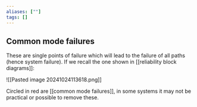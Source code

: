 ```yaml
---
aliases: [""]
tags: []
---
```


## Common mode failures

These are single points of failure which will lead to the failure of all paths (hence system failure). If we recall the one shown in [[reliability block diagrams]]:

![[Pasted image 20241024113618.png]]

Circled in red are [[common mode failures]], in some systems it may not be practical or possible to remove these. 

